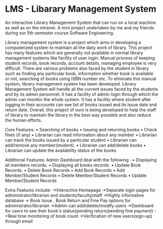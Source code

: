 # LMS - Libarary Management System

An interactive Library Management System that can run on a local machine as well as on the intranet.
A mini project undertaken by me and my friends during our 5th semester course Software Engineering.

Library management system is a project which aims in developing a
computerized system to maintain all the daily work of library. This project has
many features which are generally not available in normal library management
systems like facility of user login. Manual process of keeping student records,
book records, account details, managing employee is very difficult. There are
various problems also faced by the student in library such as finding any
particular book, information whether book is available or not, searching of
books using ISBN number etc. To eliminate this manual system, library
management system has been developed. Library Management System will
handle all the current issues faced by the students and by its admin personnel.
It has a facility of admin login through which the admin can monitor the whole
system. It has a facility where student after logging in their accounts can see list
of books issued and its issue date and return date.
Overall, this project of ours is being developed to help the staff of library to
maintain the library in the best way possible and also reduce the human efforts.

Core Features:
• Searching of books
• Issuing and returning books
• Check fines (if any)
• Librarian can read information about any member
• Librarian can track the books issued by a particular student
• Librarian can add/remove any member(student).
• Librarian can add/delete books
• Librarian can update the availability status of the books

Additional Features:
Admin Dashboard deal with the following :
• Displaying all members records.
• Displaying all books records.
• Update Book Records.
• Delete Book Records
• Add Book Records
• Add Member/Student Records
• Delete Member/Student Records
• Update Member/Student Records

Extra Features include:
->Interactive Homepage
->Separate login pages for administrator/librarian and students/faculty/staff
->Highly informative database
-> Book Issue , Book Return and Fine Pay options for administrator/librarian
->Admin can add/delete/modify users
->Dashboard for users to see their book's status(pending return/pending fine payment)
->Real time monitoring of book count 
->Verification of new users(sign-up) through email

